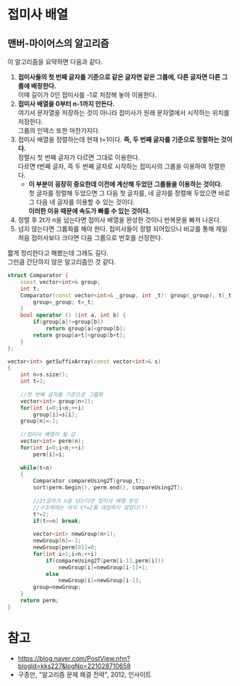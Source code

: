 # 접미사 배열 
## 맨버-마이어스의 알고리즘 

이 알고리즘을 요약하면 다음과 같다.  
1. **접미사들의 첫 번째 글자를 기준으로 같은 글자면 같은 그룹에, 다른 글자면 다른 그룹에 배정한다.**  
    이때 길이가 0인 접미사를 -1로 저장해 놓아 이용한다.  
2. **접미사 배열을 0부터 n-1까지 만든다.**  
    여기서 문자열을 저장하는 것이 아니라 접미사가 원래 문자열에서 시작하는 위치를 저장한다.  
    그룹의 인덱스 또한 마찬가지다.  
3. 접미사 배열을 정렬하는데 현재 t=1이다. **즉, 두 번째 글자를 기준으로 정렬하는 것이다.**  
    정렬시 첫 번째 글자가 다르면 그대로 이용한다.  
    다르면 t번째 글자, 즉 두 번째 글자로 시작하는 접미사의 그룹을 이용하여 정렬한다.  
    - **이 부분이 굉장히 중요한데 이전에 계산해 두었던 그룹들을 이용하는 것이다.**    
      첫 글자를 정렬해 두었으면 그 다음 첫 글자를, 네 글자를 정렬해 두었으면 바로 그 다음 네 글자를 이용할 수 있는 것이다.  
      **이러한 이유 때문에 속도가 빠를 수 있는 것이다.**
4. 정렬 후 2t가 n을 넘는다면 접미사 배열을 완성한 것이니 반복문을 빠져 나온다.
5. 넘지 않는다면 그룹화를 해야 한다. 접미사들이 정렬 되어있으니 비교를 통해 제일 처음 접미사보다 크다면 다음 그룹으로 번호를 선정한다.  

짧게 정리한다고 해봤는데 그래도 길다.  
그만큼 간단하지 않은 알고리즘인 것 같다.
    

```c++
struct Comparator {
    const vector<int>& group;
    int t;
    Comparator(const vector<int>& _group, int _t): group(_group), t(_t) {
        group=_group; t=_t;
    }
    bool operator () (int a, int b) {
        if(group[a]!=group[b])
            return group[a]<group[b];
        return group[a+t]<group[b+t];
    }
};

vector<int> getSuffixArray(const vector<int>& s)
{
    int n=s.size();
    int t=1;
    
    //첫 번째 글자를 기준으로 그룹화
    vector<int> group(n+1);
    for(int i=0;i<n;++i)
        group[i]=s[i];
    group[n]=-1;
    
    //접미사 배열이 될 값
    vector<int> perm(n);
    for(int i=0;i<n;++i)
        perm[i]=i;
    
    while(t<n)
    {
        Comparator compareUsing2T(group,t);
        sort(perm.begin(), perm.end(), compareUsing2T);
        
        //2t글자가 n을 넘는다면 접미사 배열 완성
        //구조체에는 아직 t*=2를 대입하지 않았다!!!
        t*=2;
        if(t>=n) break;
        
        vector<int> newGroup(n+1);
        newGroup[n]=-1;
        newGroup[perm[0]]=0;
        for(int i=1;i<n;++i)
            if(compareUsing2T(perm[i-1],perm[i]))
                newGroup[i]=newGroup[i-1]+1;
            else
                newGroup[i]=newGroup[i-1];
        group=newGroup;
    }
    return perm;
}
```


# 참고 
- https://blog.naver.com/PostView.nhn?blogId=kks227&logNo=221028710658   
- 구종만, "알고리즘 문제 해결 전략", 2012, 인사이트 
